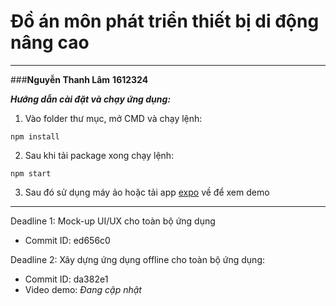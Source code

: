 # Đồ án môn phát triển thiết bị di động nâng cao
***
###**Nguyễn Thanh Lâm** 
**1612324**

***Hướng dẫn cài đặt và chạy ứng dụng:***
1. Vào folder thư mục, mở CMD và chạy lệnh:
```
npm install
```
2. Sau khi tải package xong chạy lệnh: 
```
npm start
```
3. Sau đó sử dụng máy ảo hoặc tải app [expo](https://play.google.com/store/apps/details?id=host.exp.exponent&hl=en) về để xem demo

***
Deadline 1: Mock-up UI/UX cho toàn bộ ứng dụng
- Commit ID: ed656c0

Deadline 2: Xây dựng ứng dụng offline cho toàn bộ ứng dụng:
- Commit ID: da382e1
- Video demo: *Đang cập nhật*

